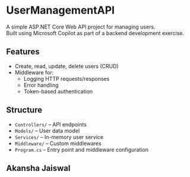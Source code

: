 # UserManagementAPI
A simple ASP.NET Core Web API project for managing users.  
Built using Microsoft Copilot as part of a backend development exercise.

## Features
- Create, read, update, delete users (CRUD)
- Middleware for:
  - Logging HTTP requests/responses
  - Error handling
  - Token-based authentication

## Structure
- `Controllers/` – API endpoints
- `Models/` – User data model
- `Services/` – In-memory user service
- `Middleware/` – Custom middlewares
- `Program.cs` – Entry point and middleware configuration

## Akansha Jaiswal
